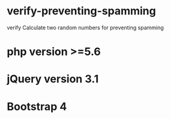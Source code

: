 # verify-preventing-spamming
verify Calculate two random numbers for preventing spamming
# php version >=5.6
# jQuery version 3.1
# Bootstrap 4
